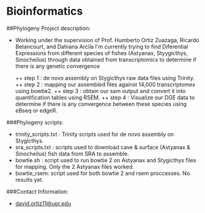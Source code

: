 # Bioinformatics

##Phylogeny Project description:

+ Working under the supervision of Prof. Humberto Ortiz Zuazaga, Ricardo Betancourt,
  and Dahiana Arcila I'm currently trying to find Diferential Expressions from different 
  species of fishes (Astyanax, Styygicthys, Sinocheilus) through data obtained from transcriptomics 
  to determine if there is any genetic convergence
  
  ++ step 1 : de novo assembly on Stygicthys raw data files using Trinity.
  ++ step 2 : mapping our assembled files against 14,000 transcriptomes using bowtie2.
  ++ step 3 : obtain our sam output and convert it into quantification tables using RSEM.
  ++ step 4 : Visualize our DGE data to determine if there is any convergence between these species using eBseq or edgeR.

###Phylogeny scripts:

+ trinity_scripts.txt : Trinity scripts used for de novo assembly on Stygicthys.
+ sra_scripts.txt : scripts used to download cave & surface (Astyanax & Sinocheilus) fish data from SRA to assemble.
+ bowtie.sh : script used to run bowtie 2 on  Astyanax and Stygicthys files for mapping. Only the 2 Astyanax files worked.
+ bowtie_rsem: script used for both bowtie 2 and rsem proccesses. No results yet.
  
###Contact Information:
  + david.ortiz11@upr.edu
